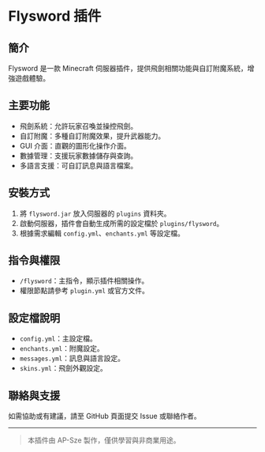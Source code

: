 # Flysword 插件

## 簡介
Flysword 是一款 Minecraft 伺服器插件，提供飛劍相關功能與自訂附魔系統，增強遊戲體驗。

## 主要功能
- 飛劍系統：允許玩家召喚並操控飛劍。
- 自訂附魔：多種自訂附魔效果，提升武器能力。
- GUI 介面：直觀的圖形化操作介面。
- 數據管理：支援玩家數據儲存與查詢。
- 多語言支援：可自訂訊息與語言檔案。

## 安裝方式
1. 將 `flysword.jar` 放入伺服器的 `plugins` 資料夾。
2. 啟動伺服器，插件會自動生成所需的設定檔於 `plugins/flysword`。
3. 根據需求編輯 `config.yml`、`enchants.yml` 等設定檔。

## 指令與權限
- `/flysword`：主指令，顯示插件相關操作。
- 權限節點請參考 `plugin.yml` 或官方文件。

## 設定檔說明
- `config.yml`：主設定檔。
- `enchants.yml`：附魔設定。
- `messages.yml`：訊息與語言設定。
- `skins.yml`：飛劍外觀設定。

## 聯絡與支援
如需協助或有建議，請至 GitHub 頁面提交 Issue 或聯絡作者。

---

> 本插件由 AP-Sze 製作，僅供學習與非商業用途。
